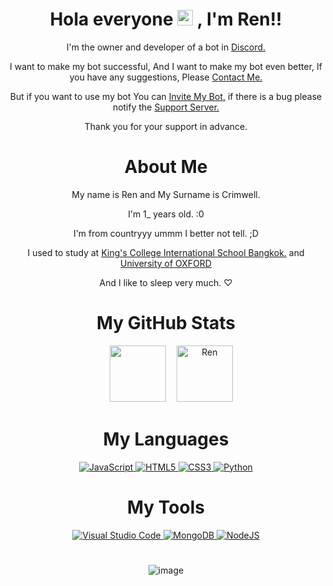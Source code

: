 <div align="center" >
  
# Hola everyone <a href="https://www.gautamkrishnar.com/"><img src="https://media.giphy.com/media/hvRJCLFzcasrR4ia7z/giphy.gif" width="25px" height="25px"></a> , I'm Ren!!

I'm the owner and developer of a bot in [Discord.](https://en.m.wikipedia.org/wiki/Discord)

I want to make my bot successful,  And I want to make my bot even better,  If you have any suggestions, Please [Contact Me.](https://discord.gg/FzECNwmfJS) 

But if you want to use my bot  You can [Invite My Bot,](https://discord.com/oauth2/authorize?client_id=943496901356052500&permissions=517006163191&scope=bot%20applications.commands) if there is a bug please notify the [Support Server.](https://discord.gg/MATK5fQnRu)

Thank you for your support in advance.

# About Me

My name is Ren and My Surname is Crimwell.

I'm 1_ years old. :0

I'm from countryyy ummm I better not tell. ;D

I used to study at [King's College International School Bangkok.](https://www.kingsbangkok.ac.th/en) and 
  [University of OXFORD](https://en.m.wikipedia.org/wiki/Oxford)

And I like to sleep very much. ♡︎

# My GitHub Stats

ㅤ <img height="90px" src="https://github-readme-stats.vercel.app/api?username=RenCrimwell&show_icons=true&count_private=true&theme=tokyonight" />&nbsp;ㅤ<img height="90px" src="https://github-readme-stats.vercel.app/api/top-langs/?username=RenCrimwell&layout=compact&count_private=true&theme=tokyonight" alt="Ren"/>

# My Languages

<a href="https://en.m.wikipedia.org/wiki/JavaScript" target="blank"> ![JavaScript](https://img.shields.io/badge/javascript-%23323330.svg?style=for-the-badge&logo=javascript&logoColor=%23F7DF1E) </a>
<a href="https://en.wikipedia.org/wiki/HTML5" target="blank"> ![HTML5](https://img.shields.io/badge/html5-%23E34F26.svg?style=for-the-badge&logo=html5&logoColor=white) </a>
<a href="https://wiki.mozilla.org/CSS3" target="blank"> ![CSS3](https://img.shields.io/badge/css3-%231572B6.svg?style=for-the-badge&logo=css3&logoColor=white) </a>
<a href="https://en.m.wikipedia.org/wiki/Python_(programming_language)" target="blank"> ![Python](https://img.shields.io/badge/python-3670A0?style=for-the-badge&logo=python&logoColor=ffdd54) </a>

# My Tools

<a href="https://en.m.wikipedia.org/wiki/Visual_Studio_Code" target="blank"> ![Visual Studio Code](https://img.shields.io/badge/Visual%20Studio%20Code-0078d7.svg?style=for-the-badge&logo=visual-studio-code&logoColor=white) </a>
<a href="https://en.m.wikipedia.org/wiki/MongoDB" target="blank"> ![MongoDB](https://img.shields.io/badge/mongodb-47A248?style=for-the-badge&logo=mongodb&logoColor=white) </a>
<a href="https://en.m.wikipedia.org/wiki/Node.js" target="blank"> ![NodeJS](https://img.shields.io/badge/node.js-6DA55F?style=for-the-badge&logo=node.js&logoColor=white) </a>

#

![image](https://media.discordapp.net/attachments/956448261214965823/990514527512723496/42e7c5705737429652db3b8410cbec13.gif)

  
